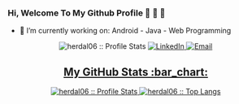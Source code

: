 ### Hi, Welcome To My Github Profile :wave: :wave: :wave:

- :telescope: I’m currently working on: Android - Java - Web Programming

<p align="center">
<img src="https://komarev.com/ghpvc/?username=herdal06&color=green" alt="herdal06 :: Profile Stats"></a>
<a href="https://www.linkedin.com/in/hayrettin-erdal-7539841b9/" target="_blank"><img alt="LinkedIn" src="https://img.shields.io/badge/LinkedIn-@herdal06-blue?style=flat&logo=linkedin%22%3E"</a>
<a href="mailto:h.erdal721@gmail.com"><img alt="Email" src="https://img.shields.io/badge/Email-h.erdal721@gmail.com-blue?style=flat&logo=gmail%22%3E"</a>
</p>


<h2 align="center">My GitHub Stats :bar_chart:</h2>
<p align="center">
  <img src="https://github-readme-stats.vercel.app/api?username=herdal06&show_icons=true&theme=synthwave" alt="herdal06 :: Profile Stats" />
  <img src="https://github-readme-stats.vercel.app/api/top-langs/?username=herdal&langs_count=10&theme=tokyonight&layout=compact" alt="herdal06 :: Top Langs" />
</p>

